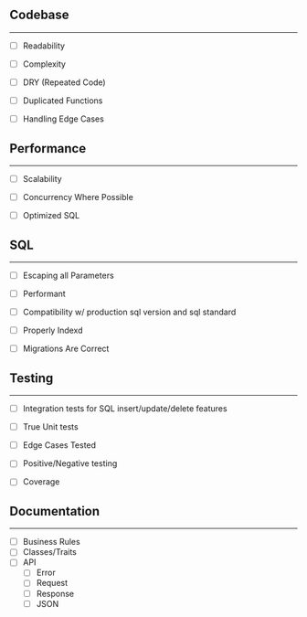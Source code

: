 ## Codebase
---------------
- [ ] Readability
- [ ] Complexity
- [ ] DRY (Repeated Code)	 
- [ ] Duplicated Functions	 
- [ ] Handling Edge Cases
	

## Performance
------------------
- [ ] Scalability	
- [ ] Concurrency Where Possible	
- [ ] Optimized SQL
	

## SQL
-----------------
- [ ] Escaping all Parameters
- [ ] Performant
- [ ] Compatibility w/ production sql version and sql standard	
- [ ] Properly Indexd
- [ ] Migrations Are Correct
	

## Testing
-------------------
- [ ] Integration tests for SQL insert/update/delete features
- [ ] True Unit tests
- [ ] Edge Cases Tested
- [ ] Positive/Negative testing
- [ ] Coverage
	

## Documentation
------------------
- [ ] Business Rules
- [ ] Classes/Traits	
- [ ] API
	- [ ] Error
	- [ ] Request
	- [ ] Response
	- [ ] JSON
